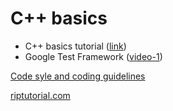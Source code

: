 # C++ basics

- C++ basics tutorial ([link](https://www.cplusplus.com/doc/tutorial/))
- Google Test Framework ([video-1](https://www.youtube.com/watch?v=16FI1-d2P4E))

[Code syle and coding guidelines](https://named-data.net/doc/ndn-cpp-dev/0.4.0/code-style.html)

[riptutorial.com](https://riptutorial.com/cplusplus)
 